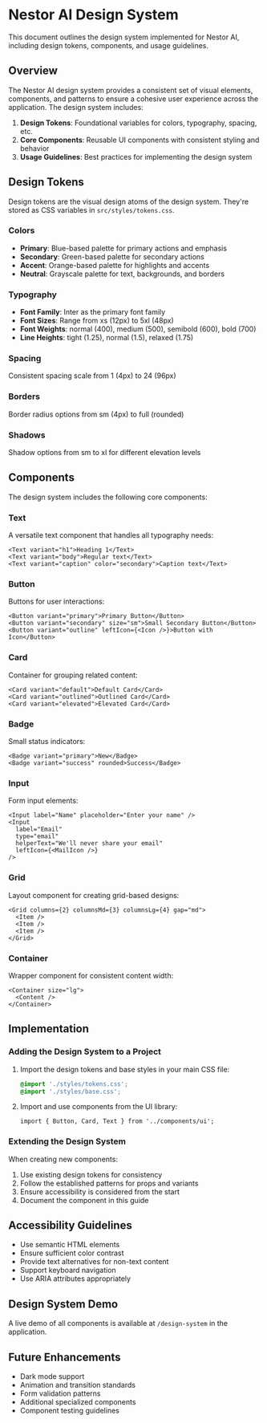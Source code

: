 # Nestor AI Design System

This document outlines the design system implemented for Nestor AI, including design tokens, components, and usage guidelines.

## Overview

The Nestor AI design system provides a consistent set of visual elements, components, and patterns to ensure a cohesive user experience across the application. The design system includes:

1. **Design Tokens**: Foundational variables for colors, typography, spacing, etc.
2. **Core Components**: Reusable UI components with consistent styling and behavior
3. **Usage Guidelines**: Best practices for implementing the design system

## Design Tokens

Design tokens are the visual design atoms of the design system. They're stored as CSS variables in `src/styles/tokens.css`.

### Colors

- **Primary**: Blue-based palette for primary actions and emphasis
- **Secondary**: Green-based palette for secondary actions
- **Accent**: Orange-based palette for highlights and accents
- **Neutral**: Grayscale palette for text, backgrounds, and borders

### Typography

- **Font Family**: Inter as the primary font family
- **Font Sizes**: Range from xs (12px) to 5xl (48px)
- **Font Weights**: normal (400), medium (500), semibold (600), bold (700)
- **Line Heights**: tight (1.25), normal (1.5), relaxed (1.75)

### Spacing

Consistent spacing scale from 1 (4px) to 24 (96px)

### Borders

Border radius options from sm (4px) to full (rounded)

### Shadows

Shadow options from sm to xl for different elevation levels

## Components

The design system includes the following core components:

### Text

A versatile text component that handles all typography needs:

```tsx
<Text variant="h1">Heading 1</Text>
<Text variant="body">Regular text</Text>
<Text variant="caption" color="secondary">Caption text</Text>
```

### Button

Buttons for user interactions:

```tsx
<Button variant="primary">Primary Button</Button>
<Button variant="secondary" size="sm">Small Secondary Button</Button>
<Button variant="outline" leftIcon={<Icon />}>Button with Icon</Button>
```

### Card

Container for grouping related content:

```tsx
<Card variant="default">Default Card</Card>
<Card variant="outlined">Outlined Card</Card>
<Card variant="elevated">Elevated Card</Card>
```

### Badge

Small status indicators:

```tsx
<Badge variant="primary">New</Badge>
<Badge variant="success" rounded>Success</Badge>
```

### Input

Form input elements:

```tsx
<Input label="Name" placeholder="Enter your name" />
<Input 
  label="Email" 
  type="email" 
  helperText="We'll never share your email" 
  leftIcon={<MailIcon />} 
/>
```

### Grid

Layout component for creating grid-based designs:

```tsx
<Grid columns={2} columnsMd={3} columnsLg={4} gap="md">
  <Item />
  <Item />
  <Item />
</Grid>
```

### Container

Wrapper component for consistent content width:

```tsx
<Container size="lg">
  <Content />
</Container>
```

## Implementation

### Adding the Design System to a Project

1. Import the design tokens and base styles in your main CSS file:
   ```css
   @import './styles/tokens.css';
   @import './styles/base.css';
   ```

2. Import and use components from the UI library:
   ```tsx
   import { Button, Card, Text } from '../components/ui';
   ```

### Extending the Design System

When creating new components:

1. Use existing design tokens for consistency
2. Follow the established patterns for props and variants
3. Ensure accessibility is considered from the start
4. Document the component in this guide

## Accessibility Guidelines

- Use semantic HTML elements
- Ensure sufficient color contrast
- Provide text alternatives for non-text content
- Support keyboard navigation
- Use ARIA attributes appropriately

## Design System Demo

A live demo of all components is available at `/design-system` in the application.

## Future Enhancements

- Dark mode support
- Animation and transition standards
- Form validation patterns
- Additional specialized components
- Component testing guidelines
